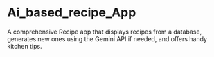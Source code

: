 # Ai_based_recipe_App
 A comprehensive Recipe app that displays recipes from a database, generates new ones using the Gemini API if needed, and offers handy kitchen tips.
